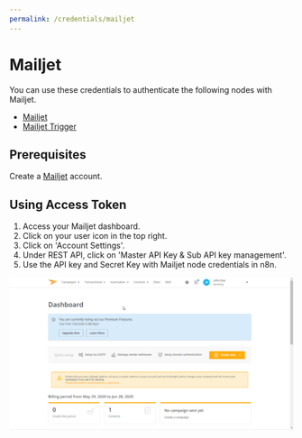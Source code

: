 ```yaml
---
permalink: /credentials/mailjet
---
```


# Mailjet

You can use these credentials to authenticate the following nodes with Mailjet.
- [Mailjet](../../nodes-library/nodes/Mailjet/README.md)
- [Mailjet Trigger](../../nodes-library/trigger-nodes/MailjetTrigger/README.md)

## Prerequisites

Create a [Mailjet](https://www.mailjet.com/) account.

## Using Access Token

1. Access your Mailjet dashboard.
2. Click on your user icon in the top right.
3. Click on 'Account Settings'.
4. Under REST API, click on 'Master API Key & Sub API key management'.
5. Use the API key and Secret Key with Mailjet node credentials in n8n.

![Getting Mailjet credentials](./using-access-token.gif)
